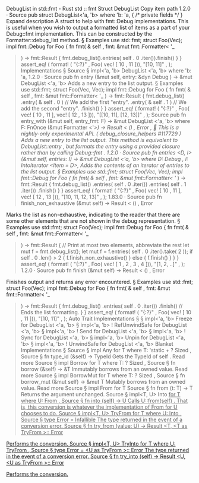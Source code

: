 DebugList in std::fmt - Rust
std
::
fmt
Struct
DebugList
Copy item path
1.2.0
·
Source
pub struct DebugList<'a, 'b>
where
    'b: 'a,
{
/* private fields */
}
Expand description
A struct to help with
fmt::Debug
implementations.
This is useful when you wish to output a formatted list of items as a part
of your
Debug::fmt
implementation.
This can be constructed by the
Formatter::debug_list
method.
§
Examples
use
std::fmt;
struct
Foo(Vec<i32>);
impl
fmt::Debug
for
Foo {
fn
fmt(
&
self
, fmt:
&mut
fmt::Formatter<
'_
>) -> fmt::Result {
        fmt.debug_list().entries(
self
.
0
.iter()).finish()
    }
}
assert_eq!
(
format!
(
"{:?}"
, Foo(
vec!
[
10
,
11
])),
"[10, 11]"
,
);
Implementations
§
Source
§
impl<'a, 'b>
DebugList
<'a, 'b>
where
    'b: 'a,
1.2.0
·
Source
pub fn
entry
(&mut self, entry: &dyn
Debug
) -> &mut
DebugList
<'a, 'b>
Adds a new entry to the list output.
§
Examples
use
std::fmt;
struct
Foo(Vec<i32>, Vec<u32>);
impl
fmt::Debug
for
Foo {
fn
fmt(
&
self
, fmt:
&mut
fmt::Formatter<
'_
>) -> fmt::Result {
        fmt.debug_list()
           .entry(
&
self
.
0
)
// We add the first "entry".
.entry(
&
self
.
1
)
// We add the second "entry".
.finish()
    }
}
assert_eq!
(
format!
(
"{:?}"
, Foo(
vec!
[
10
,
11
],
vec!
[
12
,
13
])),
"[[10, 11], [12, 13]]"
,
);
Source
pub fn
entry_with
<F>(&mut self, entry_fmt: F) -> &mut
DebugList
<'a, 'b>
where
    F:
FnOnce
(&mut
Formatter
<'_>) ->
Result
<
()
,
Error
>,
🔬
This is a nightly-only experimental API. (
debug_closure_helpers
#117729
)
Adds a new entry to the list output.
This method is equivalent to
DebugList::entry
, but formats the
entry using a provided closure rather than by calling
Debug::fmt
.
1.2.0
·
Source
pub fn
entries
<D, I>(&mut self, entries: I) -> &mut
DebugList
<'a, 'b>
where
    D:
Debug
,
    I:
IntoIterator
<Item = D>,
Adds the contents of an iterator of entries to the list output.
§
Examples
use
std::fmt;
struct
Foo(Vec<i32>, Vec<u32>);
impl
fmt::Debug
for
Foo {
fn
fmt(
&
self
, fmt:
&mut
fmt::Formatter<
'_
>) -> fmt::Result {
        fmt.debug_list()
           .entries(
self
.
0
.iter())
           .entries(
self
.
1
.iter())
           .finish()
    }
}
assert_eq!
(
format!
(
"{:?}"
, Foo(
vec!
[
10
,
11
],
vec!
[
12
,
13
])),
"[10, 11, 12, 13]"
,
);
1.83.0
·
Source
pub fn
finish_non_exhaustive
(&mut self) ->
Result
<
()
,
Error
>
Marks the list as non-exhaustive, indicating to the reader that there are some other
elements that are not shown in the debug representation.
§
Examples
use
std::fmt;
struct
Foo(Vec<i32>);
impl
fmt::Debug
for
Foo {
fn
fmt(
&
self
, fmt:
&mut
fmt::Formatter<
'_
>) -> fmt::Result {
// Print at most two elements, abbreviate the rest
let
mut
f = fmt.debug_list();
let
mut
f = f.entries(
self
.
0
.iter().take(
2
));
if
self
.
0
.len() >
2
{
            f.finish_non_exhaustive()
        }
else
{
            f.finish()
        }
    }
}
assert_eq!
(
format!
(
"{:?}"
, Foo(
vec!
[
1
,
2
,
3
,
4
])),
"[1, 2, ..]"
,
);
1.2.0
·
Source
pub fn
finish
(&mut self) ->
Result
<
()
,
Error
>
Finishes output and returns any error encountered.
§
Examples
use
std::fmt;
struct
Foo(Vec<i32>);
impl
fmt::Debug
for
Foo {
fn
fmt(
&
self
, fmt:
&mut
fmt::Formatter<
'_
>) -> fmt::Result {
        fmt.debug_list()
           .entries(
self
.
0
.iter())
           .finish()
// Ends the list formatting.
}
}
assert_eq!
(
format!
(
"{:?}"
, Foo(
vec!
[
10
,
11
])),
"[10, 11]"
,
);
Auto Trait Implementations
§
§
impl<'a, 'b>
Freeze
for
DebugList
<'a, 'b>
§
impl<'a, 'b> !
RefUnwindSafe
for
DebugList
<'a, 'b>
§
impl<'a, 'b> !
Send
for
DebugList
<'a, 'b>
§
impl<'a, 'b> !
Sync
for
DebugList
<'a, 'b>
§
impl<'a, 'b>
Unpin
for
DebugList
<'a, 'b>
§
impl<'a, 'b> !
UnwindSafe
for
DebugList
<'a, 'b>
Blanket Implementations
§
Source
§
impl<T>
Any
for T
where
    T: 'static + ?
Sized
,
Source
§
fn
type_id
(&self) ->
TypeId
Gets the
TypeId
of
self
.
Read more
Source
§
impl<T>
Borrow
<T> for T
where
    T: ?
Sized
,
Source
§
fn
borrow
(&self) ->
&T
Immutably borrows from an owned value.
Read more
Source
§
impl<T>
BorrowMut
<T> for T
where
    T: ?
Sized
,
Source
§
fn
borrow_mut
(&mut self) ->
&mut T
Mutably borrows from an owned value.
Read more
Source
§
impl<T>
From
<T> for T
Source
§
fn
from
(t: T) -> T
Returns the argument unchanged.
Source
§
impl<T, U>
Into
<U> for T
where
    U:
From
<T>,
Source
§
fn
into
(self) -> U
Calls
U::from(self)
.
That is, this conversion is whatever the implementation of
From
<T> for U
chooses to do.
Source
§
impl<T, U>
TryFrom
<U> for T
where
    U:
Into
<T>,
Source
§
type
Error
=
Infallible
The type returned in the event of a conversion error.
Source
§
fn
try_from
(value: U) ->
Result
<T, <T as
TryFrom
<U>>::
Error
>
Performs the conversion.
Source
§
impl<T, U>
TryInto
<U> for T
where
    U:
TryFrom
<T>,
Source
§
type
Error
= <U as
TryFrom
<T>>::
Error
The type returned in the event of a conversion error.
Source
§
fn
try_into
(self) ->
Result
<U, <U as
TryFrom
<T>>::
Error
>
Performs the conversion.